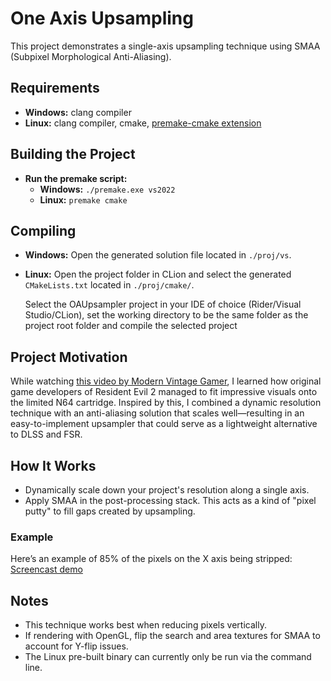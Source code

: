 # One Axis Upsampling

This project demonstrates a single-axis upsampling technique using SMAA (Subpixel Morphological Anti-Aliasing).

## Requirements

- **Windows:** clang compiler
- **Linux:** clang compiler, cmake, [premake-cmake extension](https://github.com/Enhex/premake-cmake)

## Building the Project

- **Run the premake script:**
  - **Windows:** `./premake.exe vs2022`
  - **Linux:** `premake cmake`

## Compiling

- **Windows:** Open the generated solution file located in `./proj/vs`.
- **Linux:** Open the project folder in CLion and select the generated `CMakeLists.txt` located in `./proj/cmake/`.

  Select the OAUpsampler project in your IDE of choice (Rider/Visual Studio/CLion), set the working directory to be the same folder as the project root folder and compile the selected project 

## Project Motivation

While watching [this video by Modern Vintage Gamer](https://www.youtube.com/watch?v=BaX5YUZ5FLk), I learned how original game developers of Resident Evil 2 managed to fit impressive visuals onto the limited N64 cartridge. Inspired by this, I combined a dynamic resolution technique with an anti-aliasing solution that scales well—resulting in an easy-to-implement upsampler that could serve as a lightweight alternative to DLSS and FSR.

## How It Works

- Dynamically scale down your project's resolution along a single axis.
- Apply SMAA in the post-processing stack. This acts as a kind of "pixel putty" to fill gaps created by upsampling.

### Example

Here’s an example of 85% of the pixels on the X axis being stripped:
[Screencast demo](https://github.com/user-attachments/assets/de0c9aae-a582-4d56-8ec6-7b8cc9d0cde7)

## Notes

- This technique works best when reducing pixels vertically.
- If rendering with OpenGL, flip the search and area textures for SMAA to account for Y-flip issues.
- The Linux pre-built binary can currently only be run via the command line.

